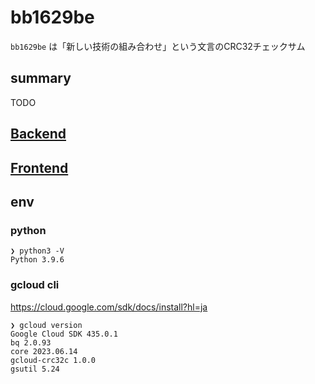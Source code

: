 # bb1629be

`bb1629be` は「新しい技術の組み合わせ」という文言のCRC32チェックサム

## summary

TODO

## [Backend](./backend/README.md)
## [Frontend](./frontend/README.md)

## env

### python

```
❯ python3 -V
Python 3.9.6
```

### gcloud cli

https://cloud.google.com/sdk/docs/install?hl=ja

```
❯ gcloud version
Google Cloud SDK 435.0.1
bq 2.0.93
core 2023.06.14
gcloud-crc32c 1.0.0
gsutil 5.24
```
